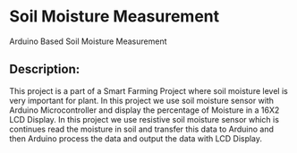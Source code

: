 # Soil Moisture Measurement
 Arduino Based Soil Moisture Measurement

## Description:
This project is a part of a Smart Farming Project where soil
moisture level is very important for plant. In this project we use soil moisture
sensor with Arduino Microcontroller and display the percentage of Moisture in a
16X2 LCD Display. In this project we use resistive soil moisture sensor which is
continues read the moisture in soil and transfer this data to Arduino and then
Arduino process the data and output the data with LCD Display.